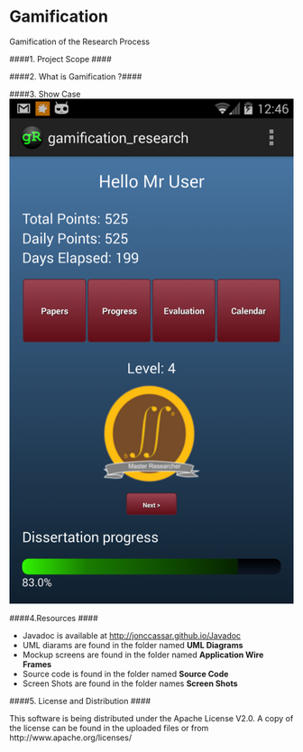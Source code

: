Gamification
============

Gamification of the Research Process

####1. Project Scope ####

####2. What is Gamification ?####

####3. Show Case
![ScreenShot](https://github.com/jonccassar/Gamification/blob/master/Screen%20Shots/main_mene.png)

####4.Resources ####
* Javadoc is available at http://jonccassar.github.io/Javadoc
* UML diarams are found in the folder named __UML Diagrams__
* Mockup screens are found in the folder named __Application Wire Frames__
* Source code is found in the folder named __Source Code__
* Screen Shots are found in the folder names __Screen Shots__

####5. License and Distribution ####
<p> This software is being distributed under the Apache License V2.0. A copy of the license can be found in the uploaded files or from http://www.apache.org/licenses/</p>


